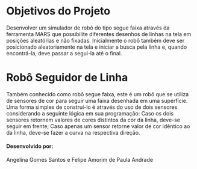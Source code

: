 
# Objetivos do Projeto
Desenvolver um simulador de robô do tipo segue faixa através da ferramenta MARS que possibilite diferentes desenhos de linhas na tela em posições aleatórias e não fixadas. Inicialmente o robô também deve ser posicionado aleatoriamente na tela e iniciar a busca pela linha e, quando encontrá-la, deve passar a segui-la até o final.

# Robô Seguidor de Linha
Também conhecido como robô segue faixa, este é um robô que se utiliza de sensores de cor para seguir uma faixa desenhada em uma superfície. Uma forma simples de construí-lo é através do uso de dois sensores considerando a seguinte lógica em sua programação:
Caso os dois sensores retornem valores de cores distintos da cor da linha, deve-se seguir em frente;
Caso apenas um sensor retorne valor de cor idêntico ao da linha, deve-se fazer a curva na respectiva direção.

#### Desenvolvido por:
Angelina Gomes Santos e Felipe Amorim de Paula Andrade
